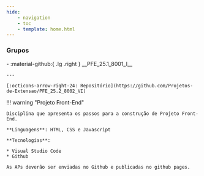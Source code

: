 ```yaml
---
hide:
    - navigation
    - toc
    - template: home.html
---
```


### Grupos

<div class="grid cards" style="grid-template-columns: repeat(2, 1fr); background: var(--md-default-bg-color);" markdown>
-   :material-github:{ .lg .right } __PFE_25.1_8001_I__

    ---

    [:octicons-arrow-right-24: Repositório](https://github.com/Projetos-de-Extensao/PFE_25.2_8002_VI)

</div>

!!! warning "Projeto Front-End"

    Disciplina que apresenta os passos para a construção de Projeto Front-End.

    **Linguagens**: HTML, CSS e Javascript

    **Tecnologias**:

    * Visual Studio Code
    * Github

    As APs deverão ser enviadas no Github e publicadas no github pages.





